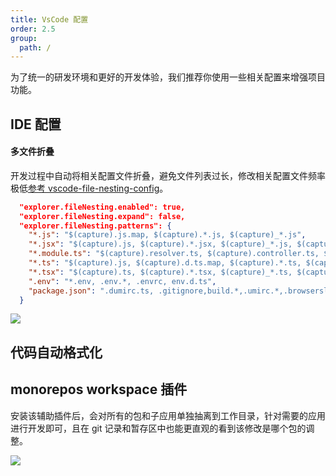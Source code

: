 ```yaml
---
title: VsCode 配置
order: 2.5
group:
  path: /
---
```


为了统一的研发环境和更好的开发体验，我们推荐你使用一些相关配置来增强项目功能。

## IDE 配置

#### 多文件折叠

开发过程中自动将相关配置文件折叠，避免文件列表过长，修改相关配置文件频率极低[参考 vscode-file-nesting-config](https://github.com/antfu/vscode-file-nesting-config)。

```json
  "explorer.fileNesting.enabled": true,
  "explorer.fileNesting.expand": false,
  "explorer.fileNesting.patterns": {
    "*.js": "$(capture).js.map, $(capture).*.js, $(capture)_*.js",
    "*.jsx": "$(capture).js, $(capture).*.jsx, $(capture)_*.js, $(capture)_*.jsx",
    "*.module.ts": "$(capture).resolver.ts, $(capture).controller.ts, $(capture).service.ts",
    "*.ts": "$(capture).js, $(capture).d.ts.map, $(capture).*.ts, $(capture)_*.js, $(capture)_*.ts",
    "*.tsx": "$(capture).ts, $(capture).*.tsx, $(capture)_*.ts, $(capture)_*.tsx",
    ".env": "*.env, .env.*, .envrc, env.d.ts",
    "package.json": ".dumirc.ts, .gitignore,build.*,.umirc.*,.browserslist*, .circleci*, .codecov, .commitlint*, .cz-config.js, .czrc, .editorconfig, .eslint*, .firebase*, .flowconfig, .github*, .gitlab*, .gitpod*, .huskyrc*, .jslint*, .lighthouserc.*, .lintstagedrc*, .markdownlint*, .mocha*, .node-version, .nodemon*, .npm*, .nvmrc, .pm2*, .pnp.*, .pnpm*, .prettier*, .releaserc*, .sentry*, .stackblitz*, .styleci*, .stylelint*, .tazerc*, .textlint*, .tool-versions, .travis*, .versionrc*, .vscode*, .watchman*, .xo-config*, .yamllint*, .yarnrc*, Procfile, api-extractor.json, apollo.config.*, appveyor*, ava.config.*, azure-pipelines*, bower.json, build.config.*, commitlint*, crowdin*, cypress.*, dangerfile*, dprint.json, firebase.json, grunt*, gulp*, jasmine.*, jenkins*, jest.config.*, jsconfig.*, karma*, lerna*, lighthouserc.*, lint-staged*, nest-cli.*, netlify*, nodemon*, nx.*, package-lock.json, package.nls*.json, phpcs.xml, playwright.config.*, pm2.*, pnpm*, prettier*, pullapprove*, puppeteer.config.*, pyrightconfig.json, release-tasks.sh, renovate*, rollup.config.*, stylelint*, tsconfig.*, tsdoc.*, tslint*, tsup.config.*, turbo*, typedoc*, unlighthouse*, vercel*, vetur.config.*, vitest.config.*, webpack*, workspace.json, xo.config.*, yarn*",
  }
```

<img src="https://user-images.githubusercontent.com/11247099/157142238-b00deecb-8d56-424f-9b20-ef6a6f5ddf99.png"/>

## 代码自动格式化

## monorepos workspace 插件

安装该辅助插件后，会对所有的包和子应用单独抽离到工作目录，针对需要的应用进行开发即可，且在 git 记录和暂存区中也能更直观的看到该修改是哪个包的调整。

<img src="https://github.com/folke/vscode-monorepo-workspace/raw/master/images/explorer.png"/>
